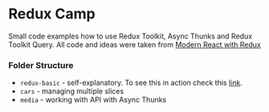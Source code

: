 # Redux Camp

Small code examples how to use Redux Toolkit, Async Thunks and Redux Toolkit Query. All code and ideas were taken 
from [Modern React with Redux](https://www.udemy.com/course/react-redux/)

### Folder Structure
- `redux-basic` - self-explanatory.  To see this in action check this
  [link](https://codesandbox.io/s/rtk-forked-flc5dw?file=/public/index.html:0-1544).
- `cars` - managing multiple slices
- `media` - working with API with Async Thunks
